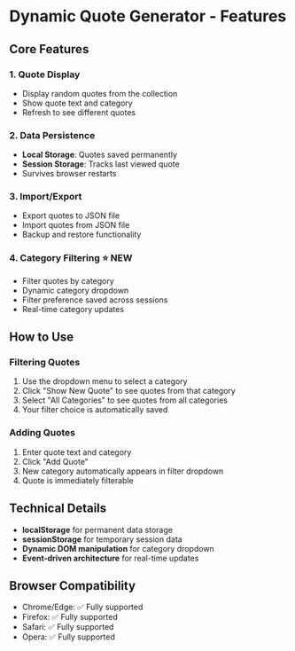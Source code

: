 # Dynamic Quote Generator - Features

## Core Features

### 1. Quote Display
- Display random quotes from the collection
- Show quote text and category
- Refresh to see different quotes

### 2. Data Persistence
- **Local Storage**: Quotes saved permanently
- **Session Storage**: Tracks last viewed quote
- Survives browser restarts

### 3. Import/Export
- Export quotes to JSON file
- Import quotes from JSON file
- Backup and restore functionality

### 4. Category Filtering ⭐ NEW
- Filter quotes by category
- Dynamic category dropdown
- Filter preference saved across sessions
- Real-time category updates

## How to Use

### Filtering Quotes
1. Use the dropdown menu to select a category
2. Click "Show New Quote" to see quotes from that category
3. Select "All Categories" to see quotes from all categories
4. Your filter choice is automatically saved

### Adding Quotes
1. Enter quote text and category
2. Click "Add Quote"
3. New category automatically appears in filter dropdown
4. Quote is immediately filterable

## Technical Details

- **localStorage** for permanent data storage
- **sessionStorage** for temporary session data
- **Dynamic DOM manipulation** for category dropdown
- **Event-driven architecture** for real-time updates

## Browser Compatibility
- Chrome/Edge: ✅ Fully supported
- Firefox: ✅ Fully supported
- Safari: ✅ Fully supported
- Opera: ✅ Fully supported